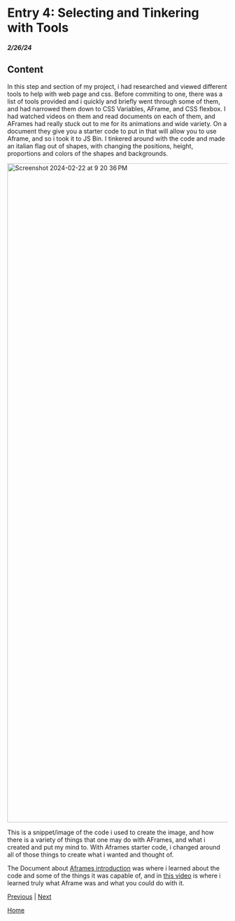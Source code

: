 # Entry 4: Selecting and Tinkering with Tools
##### 2/26/24

## Content
In this step and section of my project, i had researched and viewed different tools to help with web page and css.  Before commiting to one, there was a list of tools provided and i quickly and briefly went through some of them, and had narrowed them down to CSS Variables, AFrame, and CSS flexbox.  I had watched videos on them and read documents on each of them, and AFrames had really stuck out to me for its animations and wide variety.  On a document they give you a starter code to put in that will allow you to use Aframe, and so i took it to JS Bin.  I tinkered around with the code and made an italian flag out of shapes, with changing the positions, height, proportions and colors of the shapes and backgrounds.

<img width="1507" alt="Screenshot 2024-02-22 at 9 20 36 PM" src="https://github.com/andrep8376/sep10-freedom-project/assets/146866615/948c2235-4dbc-4bd9-b6e8-3c1a152f2fa2">

This is a snippet/image of the code i used to create the image, and how there is a variety of things that one may do with AFrames, and what i created and put my mind to.  With Aframes starter code, i changed around all of those things to create what i wanted and thought of.

The Document about [Aframes introduction](https://aframe.io/docs/1.5.0/introduction/) was where i learned about the code and some of the things it was capable of, and in [this video](https://www.youtube.com/watch?v=ktjMCanKNLk&list=PL8MkBHej75fJD-HveDzm4xKrciC5VfYuV) is where i learned truly what Aframe was and what you could do with it.







[Previous](entry03.md) | [Next](entry05.md)

[Home](../README.md)
